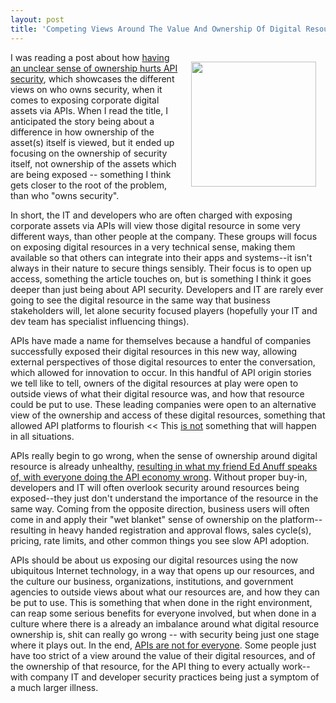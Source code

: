 ```yaml
---
layout: post
title: 'Competing Views Around The Value And Ownership Of Digital Resources Impacting API Security'
---
```

<p><img style="padding: 15px;" src="https://s3.amazonaws.com/kinlane-productions/bw-icons/bw-ownership.png" alt="" width="200" align="right" /></p>
<p>I was reading a post about how <a href="http://www.itbusinessedge.com/blogs/data-security/unclear-sense-of-ownership-hurts-api-security.html">having an&nbsp;unclear sense of ownership hurts API security</a>, which showcases the different views on who owns security, when it comes to exposing corporate digital assets via APIs. When I read the title, I anticipated the story being about a difference in how ownership of the asset(s) itself is viewed, but it ended up focusing on the ownership of security itself, not ownership of the assets which are being exposed -- something I think gets closer to the root of the problem, than who "owns security".&nbsp;</p>
<p>In short, the IT and developers who are often charged with exposing corporate assets via APIs will view those digital resource in some very different ways, than other people at the company. These groups will focus on exposing digital resources in a very technical sense, making them available so that others can integrate into their apps and systems--it isn't always in their nature to secure things sensibly. Their focus is to open up access, something the article touches on, but is something I think it goes deeper than just being about API security. Developers and IT are rarely ever going to see the digital resource in the same way that business stakeholders will, let alone security focused players (hopefully your IT and dev team has specialist influencing things).</p>
<p>APIs have made a name for themselves because a handful of companies successfully exposed their digital resources in this new way, allowing external perspectives of those digital resources to enter the conversation, which allowed for innovation to occur. In this handful of API origin stories we tell like to tell, owners of the digital resources at play were open to outside views of what their digital resource was, and how that resource could be put to use. These leading companies were open to an alternative view of the ownership and access of these digital resources, something that allowed API platforms to flourish &lt;&lt; This <span style="text-decoration: underline;">is not</span> something that will happen in all situations.</p>
<p>APIs really begin to go wrong, when the sense of ownership around digital resource is already unhealthy, <a href="http://techcrunch.com/2016/03/21/almost-everyone-is-doing-the-api-economy-wrong/">resulting in what my friend Ed Anuff speaks of, with everyone doing the API economy wrong</a>. Without proper buy-in, developers and IT will often overlook security around resources being exposed--they just don't understand the importance of the resource in the same way. Coming from the opposite direction, business users will often come in and apply their "wet blanket" sense of ownership on the platform--resulting in heavy handed registration and approval flows, sales cycle(s), pricing, rate limits, and other common things you see slow API adoption.</p>
<p>APIs should be about us exposing our digital resources using the now ubiquitous Internet technology, in a way that opens up our resources, and the culture our business, organizations, institutions, and government agencies to outside views about what our resources are, and how they can be put to use. This is something that when done in the right environment, can reap some serious benefits for everyone involved, but when done in a culture where there is a already an imbalance around what digital resource ownership is, shit can really go wrong -- with security being just one stage where it plays out. In the end, <span style="text-decoration: underline;">APIs are not for everyone</span>. Some people just have too strict of a view around the value of their digital resources, and of the ownership of that resource, for the API thing to every actually work--with company IT and developer security practices being just a symptom of a much larger illness.</p>